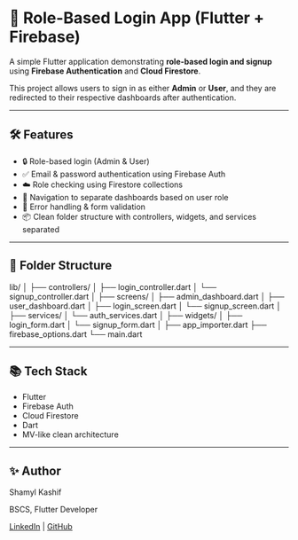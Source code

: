 # 🔐 Role-Based Login App (Flutter + Firebase)

A simple Flutter application demonstrating **role-based login and signup** using **Firebase Authentication** and **Cloud Firestore**.

This project allows users to sign in as either **Admin** or **User**, and they are redirected to their respective dashboards after authentication.

---

## 🛠️ Features

- 🔒 Role-based login (Admin & User)
- ✅ Email & password authentication using Firebase Auth
- ☁️ Role checking using Firestore collections
- 🔁 Navigation to separate dashboards based on user role
- 💬 Error handling & form validation
- 📦 Clean folder structure with controllers, widgets, and services separated

---

## 📁 Folder Structure

lib/
│
├── controllers/
│ ├── login_controller.dart
│ └── signup_controller.dart
│
├── screens/
│ ├── admin_dashboard.dart
│ ├── user_dashboard.dart
│ ├── login_screen.dart
│ └── signup_screen.dart
│
├── services/
│ └── auth_services.dart
│
├── widgets/
│ ├── login_form.dart
│ └── signup_form.dart
│
├── app_importer.dart
├── firebase_options.dart
└── main.dart

---

## 📚 Tech Stack

- Flutter
- Firebase Auth
- Cloud Firestore
- Dart
- MV-like clean architecture

---

## ✨ Author

Shamyl Kashif

BSCS, Flutter Developer

[LinkedIn](https://www.linkedin.com/in/shamyl-kashif-923bb3259/) | [GitHub](https://github.com/shamylkashif)
